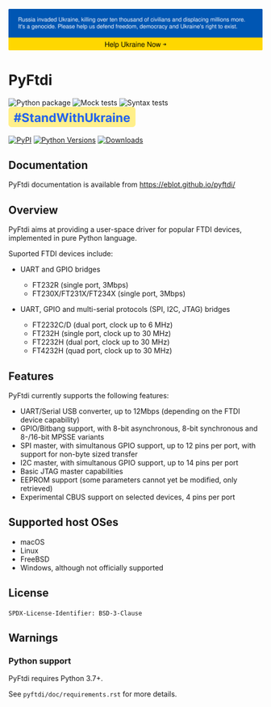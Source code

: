 [![SWUbanner](https://raw.githubusercontent.com/vshymanskyy/StandWithUkraine/main/banner2-direct.svg)](https://vshymanskyy.github.io/StandWithUkraine)

# PyFtdi

![Python package](https://github.com/eblot/pyftdi/workflows/Python%20package/badge.svg)
![Mock tests](https://github.com/eblot/pyftdi/workflows/Python%20mock%20tests/badge.svg)
![Syntax tests](https://github.com/eblot/pyftdi/workflows/Python%20syntax%20tests/badge.svg)
[![StandWithUkraine](https://raw.githubusercontent.com/vshymanskyy/StandWithUkraine/main/badges/StandWithUkraine.svg)](https://vshymanskyy.github.io/StandWithUkraine)

[![PyPI](https://img.shields.io/pypi/v/pyftdi.svg?maxAge=2592000)](https://pypi.org/project/pyftdi/)
[![Python Versions](https://img.shields.io/pypi/pyversions/pyftdi.svg)](https://pypi.org/project/pyftdi/)
[![Downloads](https://img.shields.io/pypi/dm/pyftdi.svg)](https://pypi.org/project/pyftdi/)

## Documentation

PyFtdi documentation is available from https://eblot.github.io/pyftdi/

## Overview

PyFtdi aims at providing a user-space driver for popular FTDI devices,
implemented in pure Python language.

Suported FTDI devices include:

* UART and GPIO bridges

  * FT232R (single port, 3Mbps)
  * FT230X/FT231X/FT234X (single port, 3Mbps)

* UART, GPIO and multi-serial protocols (SPI, I2C, JTAG) bridges

  * FT2232C/D (dual port, clock up to 6 MHz)
  * FT232H (single port, clock up to 30 MHz)
  * FT2232H (dual port, clock up to 30 MHz)
  * FT4232H (quad port, clock up to 30 MHz)

## Features

PyFtdi currently supports the following features:

* UART/Serial USB converter, up to 12Mbps (depending on the FTDI device
  capability)
* GPIO/Bitbang support, with 8-bit asynchronous, 8-bit synchronous and
  8-/16-bit MPSSE variants
* SPI master, with simultanous GPIO support, up to 12 pins per port,
  with support for non-byte sized transfer
* I2C master, with simultanous GPIO support, up to 14 pins per port
* Basic JTAG master capabilities
* EEPROM support (some parameters cannot yet be modified, only retrieved)
* Experimental CBUS support on selected devices, 4 pins per port

## Supported host OSes

* macOS
* Linux
* FreeBSD
* Windows, although not officially supported

## License

`SPDX-License-Identifier: BSD-3-Clause`

## Warnings

### Python support

PyFtdi requires Python 3.7+.

See `pyftdi/doc/requirements.rst` for more details.
